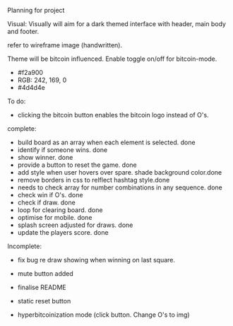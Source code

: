 Planning for project

Visual:
Visually will aim for a dark themed interface with header, main body and footer.

refer to wireframe image (handwritten).

Theme will be bitcoin influenced. Enable toggle on/off for bitcoin-mode.
- #f2a900
- RGB: 242, 169, 0
- #4d4d4e

To do:

- clicking the bitcoin button enables the bitcoin logo instead of O's.

complete:
- build board as an array when each element is selected. done
- identify if someone wins. done
- show winner. done
- provide a button to reset the game. done
- add style when user hovers over spare. shade background color.done
- remove borders in css to relflect hashtag style.done
- needs to check array for number combinations in any sequence. done
- check win if O's. done
- check if draw. done
- loop for clearing board. done
- optimise for mobile. done
- splash screen adjusted for draws. done
- update the players score. done


Incomplete:
- fix bug re draw showing when winning on last square.
- mute button added
- finalise README
- static reset button

- hyperbitcoinization mode (click button. Change O's to img)
